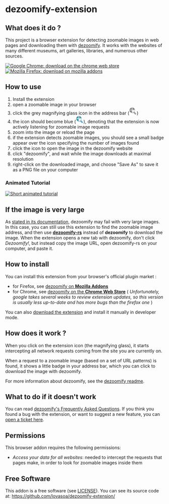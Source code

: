 # dezoomify-extension

## What does it do ?
This project is a browser extension for detecting zoomable images in web pages and downloading them with [dezoomify](https://github.com/lovasoa/dezoomify). It works with the websites of many different museums, art galleries, libraries, and numerous other sources. 


[![Google Chrome: download on the chrome web store](https://developer-chrome-com.imgix.net/image/BrQidfK9jaQyIHwdw91aVpkPiib2/LclHxMxqoswLNRcUW3m5.png?auto=format&h=60)](https://chrome.google.com/webstore/detail/dezoomify/iapjjopjejpelnfdonefbffahmcndfbm)
[![Mozilla Firefox: download on mozilla addons](https://user-images.githubusercontent.com/552629/82738693-f4900f80-9d39-11ea-816c-1bddb73b6967.png)](https://addons.mozilla.org/en-US/firefox/addon/dezoomify/)

## How to use
1. Install the extension
2. open a zoomable image in your browser
3. click the grey magnifying glass icon in the address bar (![dezoomify inactive icon](./icons/grey/icon-24.png))
4. the icon should become blue (![dezoomify active icon](./icons/color/icon-24.png)), denoting that the extension is now actively listening for zoomable image requests
5. zoom into the image or reload the page
6. if the extension detects zoomable images, you should see a small badge appear over the icon specifying the number of images found
7. click the icon to open the image in the dezoomify website
8. click "dezoomify", and wait while the image downloads at maximal resolution
9. right-click on the downloaded image, and choose "Save As" to save it as a PNG file on your computer

### Animated Tutorial
[![Short animated tutorial](https://user-images.githubusercontent.com/552629/77237075-ea7c5400-6bc4-11ea-85fb-319a033c32f9.gif)](https://user-images.githubusercontent.com/552629/77237075-ea7c5400-6bc4-11ea-85fb-319a033c32f9.gif)

## If the image is very large
As [stated in its documentation](https://github.com/lovasoa/dezoomify/wiki/Very-large-images), dezoomify may fail with very large images. In this case, you can still use this extension to find the zoomable image address, and then use [**dezoomify-rs**](https://lovasoa.github.io/dezoomify-rs/) instead of **dezoomify** to download the image. When the extension opens a new tab with dezoomify, don't click *Dezoomify!*, but instead copy the image URL, open dezoomify-rs on your computer, and paste it. 

## How to install
You can install this extension from your browser's official plugin market :
 - for Firefox, see [dezoomify on **Mozilla Addons**](https://addons.mozilla.org/en-US/firefox/addon/dezoomify/)
 - for Chrome, see [dezoomify on the **Chrome Web Store**](https://chrome.google.com/webstore/detail/dezoomify/iapjjopjejpelnfdonefbffahmcndfbm) ( *Unfortunately, google takes several weeks to review extension updates, so this version is usually less up-to-date and has more bugs than the firefox one* )

You can also [download the extension](https://github.com/lovasoa/dezoomify-extension/releases) and install it manually in developer mode.

## How does it work ?

When you click on the extension icon (the magnifying glass), it starts intercepting
all network requests coming from the site you are currently on.

When a request to a zoomable image (based on a set of URL patterns) is found,
it shows a little badge in your address bar, which you can click 
to download the image with dezoomify.

For more information about dezoomify, see the [dezoomify readme](https://github.com/lovasoa/dezoomify#dezoomify).

## What to do if it doesn't work

You can read [dezoomify's Frequently Asked Questions](https://github.com/lovasoa/dezoomify/wiki/Dezoomify-FAQ).
If you think you found a bug with the extension, or want to suggest a new feature, you can [open a ticket here](https://github.com/lovasoa/dezoomify-extension/issues/new).

## Permissions

This browser addon requires the following permissions:

 - *Access your data for all websites*:
    needed to intercept the requests that pages make, in order to look for zoomable images inside them

## Free Software
This addon is a free software (see [LICENSE](./LICENSE)).
You can see its source code at: https://github.com/lovasoa/dezoomify-extension/
